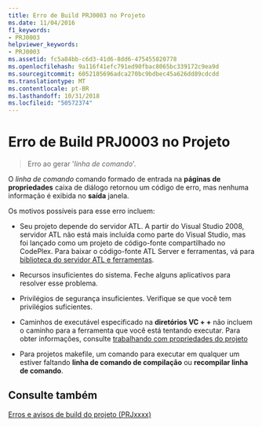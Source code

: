 ```yaml
---
title: Erro de Build PRJ0003 no Projeto
ms.date: 11/04/2016
f1_keywords:
- PRJ0003
helpviewer_keywords:
- PRJ0003
ms.assetid: fc5a84bb-c6d3-41d6-8dd6-475455820778
ms.openlocfilehash: 9a116f41efc791ed90fbac8065bc339172c9ea9d
ms.sourcegitcommit: 6052185696adca270bc9bdbec45a626dd89cdcdd
ms.translationtype: MT
ms.contentlocale: pt-BR
ms.lasthandoff: 10/31/2018
ms.locfileid: "50572374"
---
```

# <a name="project-build-error-prj0003"></a>Erro de Build PRJ0003 no Projeto

> Erro ao gerar '*linha de comando*'.

O *linha de comando* comando formado de entrada na **páginas de propriedades** caixa de diálogo retornou um código de erro, mas nenhuma informação é exibida no **saída** janela.

Os motivos possíveis para esse erro incluem:

- Seu projeto depende do servidor ATL. A partir do Visual Studio 2008, servidor ATL não está mais incluída como parte do Visual Studio, mas foi lançado como um projeto de código-fonte compartilhado no CodePlex. Para baixar o código-fonte ATL Server e ferramentas, vá para [biblioteca do servidor ATL e ferramentas](http://go.microsoft.com/fwlink/p/?linkid=81979).

- Recursos insuficientes do sistema. Feche alguns aplicativos para resolver esse problema.

- Privilégios de segurança insuficientes. Verifique se que você tem privilégios suficientes.

- Caminhos de executável especificado na **diretórios VC + +** não incluem o caminho para a ferramenta que você está tentando executar. Para obter informações, consulte [trabalhando com propriedades do projeto](../../ide/working-with-project-properties.md)

- Para projetos makefile, um comando para executar em qualquer um estiver faltando **linha de comando de compilação** ou **recompilar linha de comando**.

## <a name="see-also"></a>Consulte também

[Erros e avisos de build do projeto (PRJxxxx)](../../error-messages/tool-errors/project-build-errors-and-warnings-prjxxxx.md)
